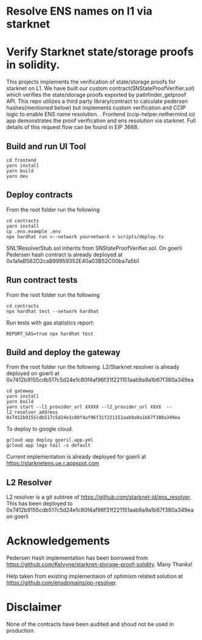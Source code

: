 # Resolve ENS names on l1 via starknet
# Verify Starknet state/storage proofs in solidity. 
This projects implements the verification of state/storage proofs for starknet on L1. We have built our custom contract(SNStateProofVerifier.sol) which verifies the state/storage proofs exported by pathfinder_getproof API. This repo utilizes a third party library/contract to calculate pedersen hashes(mentioned below) but implements custom verification and CCIP logic to enable ENS name resolution. . Frontend (ccip-helper.nethermind.io) app demonstrates the proof verification and ens resolution via starknet. Full details of this request flow can be found in EIP 3668.

## Build and run UI Tool
```shell
cd frontend
yarn install
yarn build
yarn dev
```

## Deploy contracts
From the root folder run the following
```shell
cd contracts
yarn install
cp .env.example .env
npx hardhat run <--network yournetwork > scripts/deploy.ts
```
SNL1ResolverStub.sol inherits from SNStateProofVerifier.sol. On goerli Pedersen hash contract is already deployed at 0x1a1eB562D2caB99959352E40a03B52C00ba7a5b1 

## Run contract tests
From the root folder run the following
```shell
cd contracts
npx hardhat test --network hardhat
```

Run tests with gas statistics report:
```shell
REPORT_GAS=true npx hardhat test 
```

## Build and deploy the gateway
From the root folder run the following. L2/Starknet resolver is already deployed on goerli at 0x7412b9155cdb517c5d24e1c80f4af96f31f221151aab9a9a1b67f380a349ea
```shell
cd gateway
yarn install
yarn build
yarn start --l1_provider_url XXXXX --l2_provider_url XXXX  --l2_resolver_address 0x7412b9155cdb517c5d24e1c80f4af96f31f221151aab9a9a1b67f380a349ea
```

To deploy to google cloud.

```shell
gcloud app deploy goeril.app.yml
gcloud app logs tail -s default
```
Current implementation is already deployed for goerli at https://starknetens.ue.r.appspot.com


## L2 Resolver
L2 resolver is a git subtree of https://github.com/starknet-id/ens_resolver. This has been deployed to 0x7412b9155cdb517c5d24e1c80f4af96f31f221151aab9a9a1b67f380a349ea on goerli

# Acknowledgements
Pedersen Hash implementation has been borrowed from https://github.com/Kelvyne/starknet-storage-proof-solidity. Many Thanks!

Help taken from existing implementaion of optimism related solution at https://github.com/ensdomains/op-resolver.


# Disclaimer
None of the contracts have been audited and shoud not be used in production.
